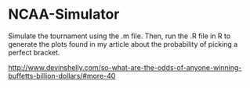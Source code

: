 NCAA-Simulator
==============
Simulate the tournament using the .m file.
Then, run the .R file in R to generate the plots found in my article about the probability of picking a perfect bracket.

http://www.devinshelly.com/so-what-are-the-odds-of-anyone-winning-buffetts-billion-dollars/#more-40
